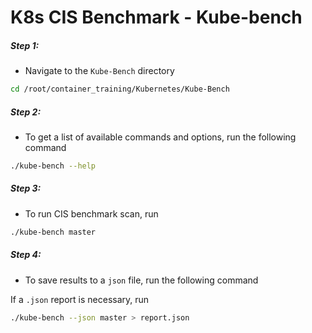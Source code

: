 # K8s CIS Benchmark - Kube-bench


##### Step 1: 

* Navigate to the `Kube-Bench` directory

```bash
cd /root/container_training/Kubernetes/Kube-Bench
```


##### Step 2: 

* To get a list of available commands and options, run the following command

```bash
./kube-bench --help
```


##### Step 3: 

* To run CIS benchmark scan, run

```bash
./kube-bench master
```


##### Step 4: 

* To save results to a `json` file, run the following command

If a `.json` report is necessary, run 

```bash
./kube-bench --json master > report.json
```
